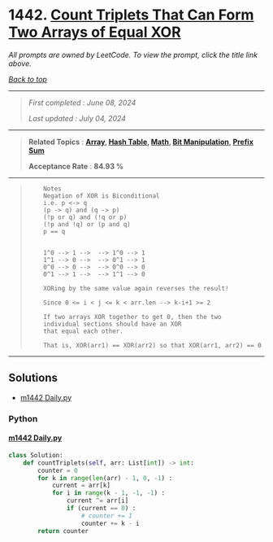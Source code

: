 # 1442. [Count Triplets That Can Form Two Arrays of Equal XOR](<https://leetcode.com/problems/count-triplets-that-can-form-two-arrays-of-equal-xor>)

*All prompts are owned by LeetCode. To view the prompt, click the title link above.*

*[Back to top](<../README.md>)*

------

> *First completed : June 08, 2024*
>
> *Last updated : July 04, 2024*

------

> **Related Topics** : **[Array](<by_topic/Array.md>), [Hash Table](<by_topic/Hash Table.md>), [Math](<by_topic/Math.md>), [Bit Manipulation](<by_topic/Bit Manipulation.md>), [Prefix Sum](<by_topic/Prefix Sum.md>)**
>
> **Acceptance Rate** : **84.93 %**

------

> ``` 
>     Notes
>     Negation of XOR is Biconditional 
>     i.e. p <-> q
>     (p -> q) and (q -> p)
>     (!p or q) and (!q or p)
>     (!p and !q) or (p and q)
>     p == q
> 
> 
>     1^0 --> 1 -->  --> 1^0 --> 1
>     1^1 --> 0 -->  --> 0^1 --> 1
>     0^0 --> 0 -->  --> 0^0 --> 0
>     0^1 --> 1 -->  --> 1^1 --> 0
> 
>     XORing by the same value again reverses the result!
> 
>     Since 0 <= i < j <= k < arr.len --> k-i+1 >= 2
> 
>     If two arrays XOR together to get 0, then the two 
>     individual sections should have an XOR 
>     that equal each other.
> 
>     That is, XOR(arr1) == XOR(arr2) so that XOR(arr1, arr2) == 0
> 

------

## Solutions

- [m1442 Daily.py](<../my-submissions/m1442 Daily.py>)
### Python
#### [m1442 Daily.py](<../my-submissions/m1442 Daily.py>)
```Python
class Solution:
    def countTriplets(self, arr: List[int]) -> int:
        counter = 0
        for k in range(len(arr) - 1, 0, -1) :
            current = arr[k]
            for i in range(k - 1, -1, -1) :
                current ^= arr[i]
                if (current == 0) :
                    # counter += 1
                    counter += k - i
        return counter
```

